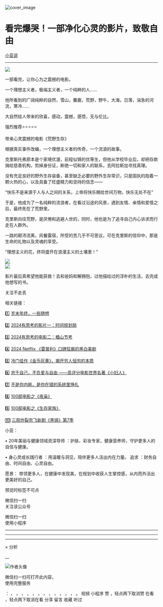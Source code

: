![cover_image](https://mmbiz.qpic.cn/mmbiz_jpg/A8SKDch4cJEaWHDgq7glMYRPgvF1Zg3N9iaQCenxHnfagqATgyEDIL2p52yG5Ggg9tWYx3BfsorChmB24jI1DqA/0?wx_fmt=jpeg)

#  看完爆哭！一部净化心灵的影片，致敬自由

[ 小亚说 ](javascript:void\(0\);)

__ _ _ _ _

![](https://mmbiz.qpic.cn/mmbiz_jpg/A8SKDch4cJEaWHDgq7glMYRPgvF1Zg3NbLwKlNyibtBZMicApXTHEcfVczibKvjPm8FzWCbwQw0zCkXypgoW3eFdA/640?wx_fmt=jpeg)  

一部看完，让你心为之震撼的电影。

一个理想主义者，极端主义者，一个纯粹的人……

  

他所看到的广阔纯粹的自然，雪山，麋鹿，荒野，野牛，大海，日落，湍急的河流，寒冷……

大自然给人带来的欣喜，感动，震撼，感悟，无与伦比。

  

强烈推荐⭐️⭐️⭐️⭐️⭐️

带来心灵震撼的电影《荒野生存》

  

根据真实事件改编，一个理想主义者的传奇，一个流浪的故事。  
  
克里斯托弗原本是个家境优渥，前程似锦的优等生，但他从学校毕业后，却把存款捐给慈善机构，剪掉身份证，断绝一切和家人的联系，去阿拉斯加寻找真理。  
  
没有充足良好的野外生存装备，甚至缺乏必要的野外生存常识，只是固执的抱着一颗火热的心，以及具备了旺盛精力和坚持的信念——  
  
“快乐不是来源于人与人之间的关系，上帝将快乐赐给世间万物，快乐无处不在”  
  
于是，他成为了一名纯粹的流浪者，在看过沿途的风景，遇到友情、亲情和爱情之后，最终死在了荒野里。  
  
克里斯向往荒野，是厌倦和逃避人世的，同时，他也是为了追寻自己内心诉求而行走在人群外。  
  
一路的颠沛流离，风餐露宿，所受的苦几乎不可思议，可在克里斯的信仰中，那是生命的礼物以及灵魂的享受。  
  
“理想主义的花，终将盛开在浪漫主义的土壤里！”

  

![](https://mmbiz.qpic.cn/mmbiz_jpg/A8SKDch4cJEaWHDgq7glMYRPgvF1Zg3NbUfW51MuwDLmVNFw2K9OsNoibr9ofzzwTWCOzhJmtvWwrxueZFMKrug/640?wx_fmt=jpeg)  
![](https://mmbiz.qpic.cn/mmbiz_jpg/A8SKDch4cJEaWHDgq7glMYRPgvF1Zg3N9rAjDW07aHDTBVwesWbktdqdrPTYSRJdhJxWX7iaGrGNdI2TqGvUlGg/640?wx_fmt=jpeg)

  

影片最后真希望他能获救！去和爸妈和解拥抱，过他描绘过的淳朴的生活，去完成他想写的书。

  

  

  

  

关注不走丢

  

相关链接：  

1️⃣ [ 岁末年终，一些随想
](https://mp.weixin.qq.com/s?__biz=MzUxNDAwNTk0MQ==&mid=2247485973&idx=1&sn=7fb4a379959e6b9e4c8a26e15406adc9&scene=21#wechat_redirect)  

2️⃣ [ 2024有思考的影片一：时间规划局
](https://mp.weixin.qq.com/s?__biz=MzUxNDAwNTk0MQ==&mid=2247485984&idx=1&sn=c6cb9400a3298e1a84249b04a82c717b&scene=21#wechat_redirect)  

3️⃣ [ 2024有思考的电影二：梄山节考
](https://mp.weixin.qq.com/s?__biz=MzUxNDAwNTk0MQ==&mid=2247485988&idx=1&sn=27da54db30abd4ed7e3cb66e453f5408&scene=21#wechat_redirect)  

4️⃣  [ 2024 Netflix 《雷普利》口碑狂飙的黑白美剧
](https://mp.weixin.qq.com/s?__biz=MzUxNDAwNTk0MQ==&mid=2247485202&idx=1&sn=00f63ab97ca349815dae72e9e59454b6&scene=21#wechat_redirect)  

5️⃣ [ 冷门佳作《金币灰黄》，揭开穷人恒穷的本质
](https://mp.weixin.qq.com/s?__biz=MzUxNDAwNTk0MQ==&mid=2247485030&idx=1&sn=67c99dc63d974f62f49ab281059aa1d5&scene=21#wechat_redirect)  

6️⃣  [ 忠于自己，不负爱与自由 ——高评分电影世界名著《小妇人》
](https://mp.weixin.qq.com/s?__biz=MzUxNDAwNTk0MQ==&mid=2247485026&idx=1&sn=05ab95b32468fd5cd68855e80a0c22b4&scene=21#wechat_redirect)  

7️⃣ [ 不是你内耗，是你在错的系统里挣扎
](https://mp.weixin.qq.com/s?__biz=MzUxNDAwNTk0MQ==&mid=2247486642&idx=1&sn=b9dd627851e49392c866944fba4b9590&scene=21#wechat_redirect)  

8️⃣  [ 100部电影之《夜枭》
](https://mp.weixin.qq.com/s?__biz=MzUxNDAwNTk0MQ==&mid=2247484891&idx=1&sn=86c003f4dfc7c910793c627d1c546831&scene=21#wechat_redirect)  

9️⃣  [ 100部电影之《生存家族》
](https://mp.weixin.qq.com/s?__biz=MzUxNDAwNTk0MQ==&mid=2247484700&idx=1&sn=4a697449d89a4953e36683bc37195762&scene=21#wechat_redirect)  

🔟  [ 三观炸裂奈飞新剧《黑镜》第7季
](https://mp.weixin.qq.com/s?__biz=MzUxNDAwNTk0MQ==&mid=2247486086&idx=1&sn=71c3fd4e65e48864307c9f3189ea6c28&scene=21#wechat_redirect)

  

  

小亚：

•  20年美丽与健康领域资深导师  ：护肤、彩妆专家，健康营养师，守护更多人的自信与健康。

•  身心灵成长践行者  ：用温暖与洞见，陪伴更多人活出内在力量。  追求  ：财务自由、时间自由、心灵自由。

愿景：  带领更多人，在健康中发现美，在规划中收获人生掌控感，从内而外活出更美好的自己。

  

  

  

预览时标签不可点

微信扫一扫  
关注该公众号



微信扫一扫  
使用小程序

****



****



****



×  分析

__

![作者头像](http://mmbiz.qpic.cn/mmbiz_png/A8SKDch4cJE0KicTMyrVCx3VLqEgic5sJ1V5QeGZTibG9GLZlSCXSj5ByXNkib5PBrZVMkI41KKxgwE1K9gfypUeRg/0?wx_fmt=png)

微信扫一扫可打开此内容，  
使用完整服务

：  ，  ，  ，  ，  ，  ，  ，  ，  ，  ，  ，  ，  。  视频  小程序  赞  ，轻点两下取消赞  在看  ，轻点两下取消在看
分享  留言  收藏  听过


